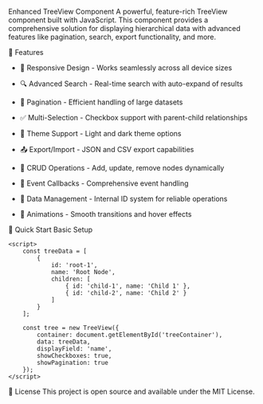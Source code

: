 Enhanced TreeView Component
A powerful, feature-rich TreeView component built with JavaScript. This component provides a comprehensive solution for displaying hierarchical data with advanced features like pagination, search, export functionality, and more.

🌟 Features
* 📱 Responsive Design - Works seamlessly across all device sizes

* 🔍 Advanced Search - Real-time search with auto-expand of results

* 📄 Pagination - Efficient handling of large datasets

* ✅ Multi-Selection - Checkbox support with parent-child relationships

* 🎨 Theme Support - Light and dark theme options

* 📤 Export/Import - JSON and CSV export capabilities

* 🔧 CRUD Operations - Add, update, remove nodes dynamically

* 🎯 Event Callbacks - Comprehensive event handling

* 💾 Data Management - Internal ID system for reliable operations

* 🎪 Animations - Smooth transitions and hover effects

🚀 Quick Start
Basic Setup

<!DOCTYPE html>
<html lang="en">
<head>
    <meta charset="UTF-8">
    <meta name="viewport" content="width=device-width, initial-scale=1.0">
    <title>TreeView Example</title>
    <script src="index.js"></script>
</head>
<body>
    <div id="treeContainer"></div>
    
    <script>
        const treeData = [
            {
                id: 'root-1',
                name: 'Root Node',
                children: [
                    { id: 'child-1', name: 'Child 1' },
                    { id: 'child-2', name: 'Child 2' }
                ]
            }
        ];

        const tree = new TreeView({
            container: document.getElementById('treeContainer'),
            data: treeData,
            displayField: 'name',
            showCheckboxes: true,
            showPagination: true
        });
    </script>
</body>
</html>

📄 License
This project is open source and available under the MIT License.